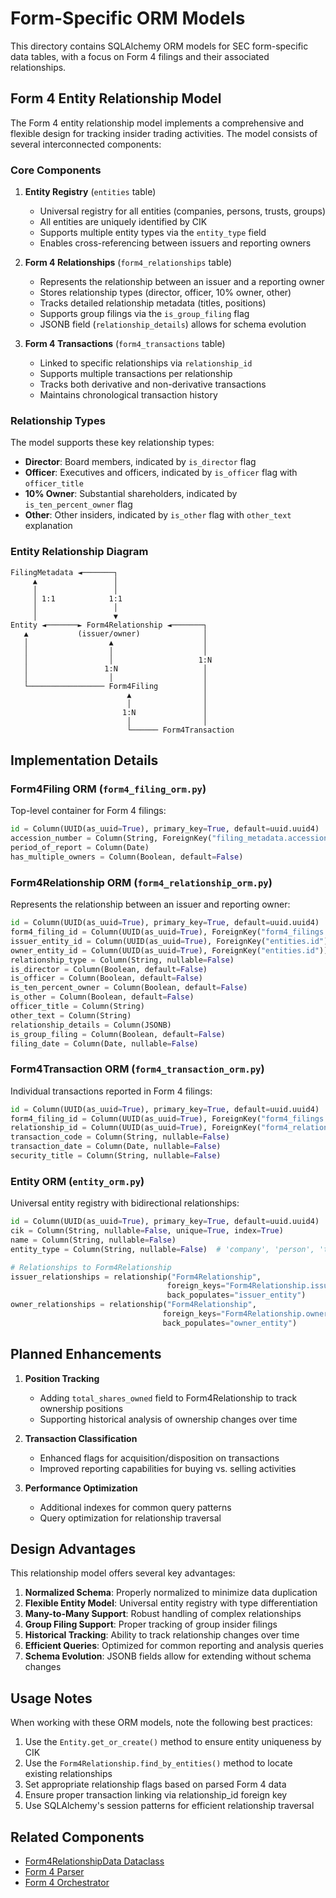# Form-Specific ORM Models

This directory contains SQLAlchemy ORM models for SEC form-specific data tables, with a focus on Form 4 filings and their associated relationships.

## Form 4 Entity Relationship Model

The Form 4 entity relationship model implements a comprehensive and flexible design for tracking insider trading activities. The model consists of several interconnected components:

### Core Components

1. **Entity Registry** (`entities` table)
   - Universal registry for all entities (companies, persons, trusts, groups)
   - All entities are uniquely identified by CIK
   - Supports multiple entity types via the `entity_type` field
   - Enables cross-referencing between issuers and reporting owners

2. **Form 4 Relationships** (`form4_relationships` table)
   - Represents the relationship between an issuer and a reporting owner
   - Stores relationship types (director, officer, 10% owner, other)
   - Tracks detailed relationship metadata (titles, positions)
   - Supports group filings via the `is_group_filing` flag
   - JSONB field (`relationship_details`) allows for schema evolution

3. **Form 4 Transactions** (`form4_transactions` table)
   - Linked to specific relationships via `relationship_id`
   - Supports multiple transactions per relationship
   - Tracks both derivative and non-derivative transactions
   - Maintains chronological transaction history

### Relationship Types

The model supports these key relationship types:

- **Director**: Board members, indicated by `is_director` flag
- **Officer**: Executives and officers, indicated by `is_officer` flag with `officer_title`
- **10% Owner**: Substantial shareholders, indicated by `is_ten_percent_owner` flag
- **Other**: Other insiders, indicated by `is_other` flag with `other_text` explanation

### Entity Relationship Diagram

```
FilingMetadata ◄───────┐
     ▲                 │
     │                 │
     │ 1:1            1:1
     │                 │
     │                 ▼
Entity ◄───────► Form4Relationship ◄───────┐
   ▲           (issuer/owner)              │
   │                  ▲                    │
   │                  │                    │
   │                  │                   1:N
   │                 1:N                   │
   │                  │                    │
   └───────────────── Form4Filing          │
                          ▲                │
                          │                │
                         1:N               │
                          │                │
                          └────── Form4Transaction
```

## Implementation Details

### Form4Filing ORM (`form4_filing_orm.py`)

Top-level container for Form 4 filings:

```python
id = Column(UUID(as_uuid=True), primary_key=True, default=uuid.uuid4)
accession_number = Column(String, ForeignKey("filing_metadata.accession_number"))
period_of_report = Column(Date)
has_multiple_owners = Column(Boolean, default=False)
```

### Form4Relationship ORM (`form4_relationship_orm.py`)

Represents the relationship between an issuer and reporting owner:

```python
id = Column(UUID(as_uuid=True), primary_key=True, default=uuid.uuid4)
form4_filing_id = Column(UUID(as_uuid=True), ForeignKey("form4_filings.id"))
issuer_entity_id = Column(UUID(as_uuid=True), ForeignKey("entities.id"))
owner_entity_id = Column(UUID(as_uuid=True), ForeignKey("entities.id"))
relationship_type = Column(String, nullable=False)
is_director = Column(Boolean, default=False)
is_officer = Column(Boolean, default=False)
is_ten_percent_owner = Column(Boolean, default=False)
is_other = Column(Boolean, default=False)
officer_title = Column(String)
other_text = Column(String)
relationship_details = Column(JSONB)
is_group_filing = Column(Boolean, default=False)
filing_date = Column(Date, nullable=False)
```

### Form4Transaction ORM (`form4_transaction_orm.py`)

Individual transactions reported in Form 4 filings:

```python
id = Column(UUID(as_uuid=True), primary_key=True, default=uuid.uuid4)
form4_filing_id = Column(UUID(as_uuid=True), ForeignKey("form4_filings.id"))
relationship_id = Column(UUID(as_uuid=True), ForeignKey("form4_relationships.id"))
transaction_code = Column(String, nullable=False)
transaction_date = Column(Date, nullable=False)
security_title = Column(String, nullable=False)
```

### Entity ORM (`entity_orm.py`)

Universal entity registry with bidirectional relationships:

```python
id = Column(UUID(as_uuid=True), primary_key=True, default=uuid.uuid4)
cik = Column(String, nullable=False, unique=True, index=True)
name = Column(String, nullable=False)
entity_type = Column(String, nullable=False)  # 'company', 'person', 'trust', 'group'

# Relationships to Form4Relationship
issuer_relationships = relationship("Form4Relationship", 
                                   foreign_keys="Form4Relationship.issuer_entity_id",
                                   back_populates="issuer_entity")
owner_relationships = relationship("Form4Relationship",
                                  foreign_keys="Form4Relationship.owner_entity_id",
                                  back_populates="owner_entity")
```

## Planned Enhancements

1. **Position Tracking**
   - Adding `total_shares_owned` field to Form4Relationship to track ownership positions
   - Supporting historical analysis of ownership changes over time

2. **Transaction Classification**
   - Enhanced flags for acquisition/disposition on transactions
   - Improved reporting capabilities for buying vs. selling activities

3. **Performance Optimization**
   - Additional indexes for common query patterns
   - Query optimization for relationship traversal

## Design Advantages

This relationship model offers several key advantages:

1. **Normalized Schema**: Properly normalized to minimize data duplication
2. **Flexible Entity Model**: Universal entity registry with type differentiation
3. **Many-to-Many Support**: Robust handling of complex relationships
4. **Group Filing Support**: Proper tracking of group insider filings
5. **Historical Tracking**: Ability to track relationship changes over time
6. **Efficient Queries**: Optimized for common reporting and analysis queries
7. **Schema Evolution**: JSONB fields allow for extending without schema changes

## Usage Notes

When working with these ORM models, note the following best practices:

1. Use the `Entity.get_or_create()` method to ensure entity uniqueness by CIK
2. Use the `Form4Relationship.find_by_entities()` method to locate existing relationships
3. Set appropriate relationship flags based on parsed Form 4 data
4. Ensure proper transaction linking via relationship_id foreign key
5. Use SQLAlchemy's session patterns for efficient relationship traversal

## Related Components

- [Form4RelationshipData Dataclass](../../dataclasses/forms/form4_relationship.py)
- [Form 4 Parser](../../../parsers/forms/form4_parser.py)
- [Form 4 Orchestrator](../../../orchestrators/forms/form4_orchestrator.py)